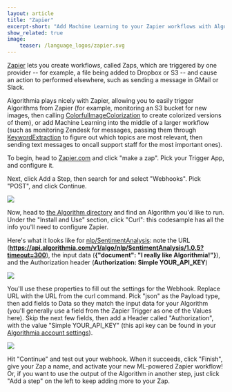 ```yaml
---
layout: article
title: "Zapier"
excerpt-short: "Add Machine Learning to your Zapier workflows with Algorithmia"
show_related: true
image:
    teaser: /language_logos/zapier.svg
---
```


[Zapier](https://zapier.com) lets you create workflows, called Zaps, which are triggered by one provider -- for example, a file being added to Dropbox or S3 -- and cause an action to performed elsewhere, such as sending a message in GMail or Slack.

Algorithmia plays nicely with Zapier, allowing you to easily trigger Algorithms from Zapier (for example, monitoring an S3 bucket for new images, then calling [ColorfulImageColorization](https://algorithmia.com/algorithms/deeplearning/ColorfulImageColorization) to create colorized versions of them), or add Machine Learning into the middle of a larger workflow (such as monitoring Zendesk for messages, passing them through [KeywordExtraction](https://algorithmia.com/algorithms/cindyxiaoxiaoli/KeywordExtraction) to figure out which topics are most relevant, then sending text messages to oncall support staff for the most important ones).

To begin, head to [Zapier.com](https://zapier.com) and click "make a zap".  Pick your Trigger App, and configure it.

Next, click Add a Step, then search for and select "Webhooks". Pick "POST", and click Continue.

<img src="{{site.cdnurl}}{{site.baseurl}}/images/post_images/zapier/zapier_webhook_put.png">

Now, head to [the Algorithm directory](/algorithms) and find an Algorithm you'd like to run. Under the "Install and Use" section, click "Curl": this codesample has all the info you'll need to configure Zapier.

Here's what it looks like for [nlp/SentimentAnalysis](https://algorithmia.com/algorithms/nlp/SentimentAnalysis): note the URL (**https://api.algorithmia.com/v1/algo/nlp/SentimentAnalysis/1.0.5?timeout=300**), the input data (**{"document": "I really like Algorithmia!"}**), and the Authorization header (**Authorization: Simple YOUR_API_KEY**)

<img src="{{site.cdnurl}}{{site.baseurl}}/images/post_images/zapier/curl_sample_sentiment.png">

You'll use these properties to fill out the settings for the Webhook. Replace URL with the URL from the curl command. Pick "json" as the Payload type, then add fields to Data so they match the input data for your Algorithm (you'll generally use a field from the Zapier Trigger as one of the Values here).  Skip the next few fields, then add a Header called "Authorization", with the value "Simple YOUR_API_KEY" (this api key can be found in your [Algorithmia account settings](/user#credentials)).

<img src="{{site.cdnurl}}{{site.baseurl}}/images/post_images/zapier/zapier_webhook_config.png">

Hit "Continue" and test out your webhook. When it succeeds, click "Finish", give your Zap a name, and activate your new ML-powered Zapier workflow! Or, if you want to use the output of the Algorithm in another step, just click "Add a step" on the left to keep adding more to your Zap.
